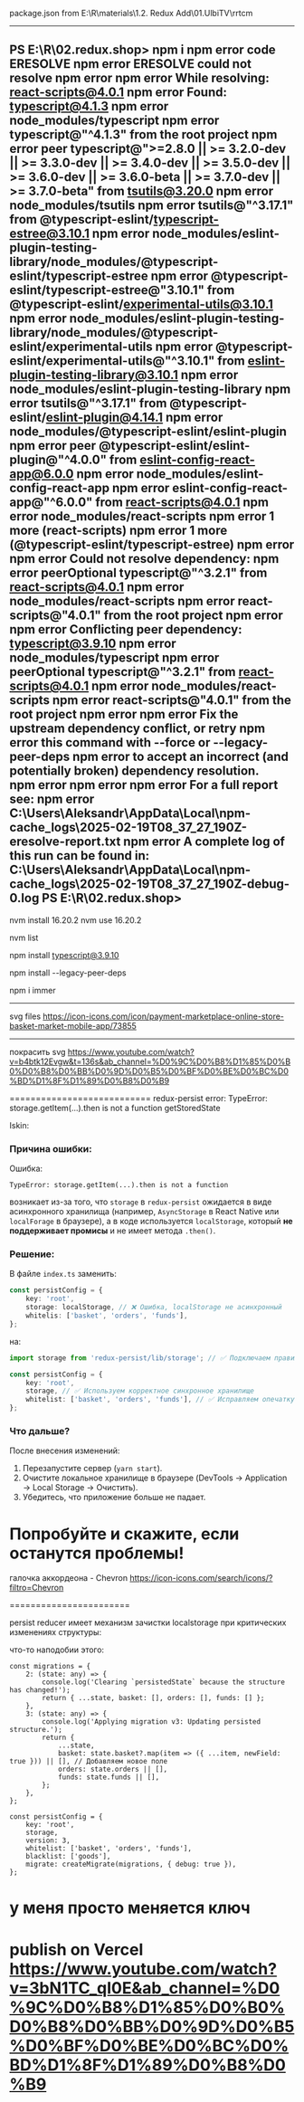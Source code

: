 package.json from E:\R\materials\1.2. Redux Add\01.UlbiTV\rrtcm

--------------
PS E:\R\02.redux.shop> npm i
npm error code ERESOLVE
npm error ERESOLVE could not resolve
npm error
npm error While resolving: react-scripts@4.0.1
npm error Found: typescript@4.1.3
npm error node_modules/typescript
npm error   typescript@"^4.1.3" from the root project
npm error   peer typescript@">=2.8.0 || >= 3.2.0-dev || >= 3.3.0-dev || >= 3.4.0-dev || >= 3.5.0-dev || >= 3.6.0-dev || >= 3.6.0-beta || >= 3.7.0-dev || >= 3.7.0-beta" from tsutils@3.20.0
npm error   node_modules/tsutils
npm error     tsutils@"^3.17.1" from @typescript-eslint/typescript-estree@3.10.1
npm error     node_modules/eslint-plugin-testing-library/node_modules/@typescript-eslint/typescript-estree
npm error       @typescript-eslint/typescript-estree@"3.10.1" from @typescript-eslint/experimental-utils@3.10.1
npm error       node_modules/eslint-plugin-testing-library/node_modules/@typescript-eslint/experimental-utils
npm error         @typescript-eslint/experimental-utils@"^3.10.1" from eslint-plugin-testing-library@3.10.1
npm error         node_modules/eslint-plugin-testing-library
npm error     tsutils@"^3.17.1" from @typescript-eslint/eslint-plugin@4.14.1
npm error     node_modules/@typescript-eslint/eslint-plugin
npm error       peer @typescript-eslint/eslint-plugin@"^4.0.0" from eslint-config-react-app@6.0.0
npm error       node_modules/eslint-config-react-app
npm error         eslint-config-react-app@"^6.0.0" from react-scripts@4.0.1
npm error         node_modules/react-scripts
npm error       1 more (react-scripts)
npm error     1 more (@typescript-eslint/typescript-estree)
npm error
npm error Could not resolve dependency:
npm error peerOptional typescript@"^3.2.1" from react-scripts@4.0.1
npm error node_modules/react-scripts
npm error   react-scripts@"4.0.1" from the root project
npm error
npm error Conflicting peer dependency: typescript@3.9.10
npm error node_modules/typescript
npm error   peerOptional typescript@"^3.2.1" from react-scripts@4.0.1
npm error   node_modules/react-scripts
npm error     react-scripts@"4.0.1" from the root project
npm error
npm error Fix the upstream dependency conflict, or retry
npm error this command with --force or --legacy-peer-deps
npm error to accept an incorrect (and potentially broken) dependency resolution.      
npm error
npm error
npm error For a full report see:
npm error C:\Users\Aleksandr\AppData\Local\npm-cache\_logs\2025-02-19T08_37_27_190Z-eresolve-report.txt
npm error A complete log of this run can be found in: C:\Users\Aleksandr\AppData\Local\npm-cache\_logs\2025-02-19T08_37_27_190Z-debug-0.log
PS E:\R\02.redux.shop>
-------------------

nvm install 16.20.2
nvm use 16.20.2

nvm list

npm install typescript@3.9.10

npm install --legacy-peer-deps

npm i immer

------------------

svg files
https://icon-icons.com/icon/payment-marketplace-online-store-basket-market-mobile-app/73855

--------------------
покрасить svg
https://www.youtube.com/watch?v=b4btk12Evgw&t=136s&ab_channel=%D0%9C%D0%B8%D1%85%D0%B0%D0%B8%D0%BB%D0%9D%D0%B5%D0%BF%D0%BE%D0%BC%D0%BD%D1%8F%D1%89%D0%B8%D0%B9



===========================
redux-persist error: TypeError: storage.getItem(...).then is not a function
getStoredState

Iskin:
### Причина ошибки:
Ошибка:
```
TypeError: storage.getItem(...).then is not a function
```
возникает из-за того, что `storage` в `redux-persist` ожидается в виде асинхронного хранилища (например, `AsyncStorage` в React Native или `localForage` в браузере), а в коде используется `localStorage`, который **не поддерживает промисы** и не имеет метода `.then()`.

### Решение:
В файле `index.ts` заменить:
```ts
const persistConfig = {
    key: 'root',
    storage: localStorage, // ❌ Ошибка, localStorage не асинхронный
    whitelis: ['basket', 'orders', 'funds'],
};
```
на:
```ts
import storage from 'redux-persist/lib/storage'; // ✅ Подключаем правильное хранилище

const persistConfig = {
    key: 'root',
    storage, // ✅ Используем корректное синхронное хранилище
    whitelist: ['basket', 'orders', 'funds'], // ✅ Исправляем опечатку в whitelist
};
```

### Что дальше?
После внесения изменений:
1. Перезапустите сервер (`yarn start`).
2. Очистите локальное хранилище в браузере (DevTools → Application → Local Storage → Очистить).
3. Убедитесь, что приложение больше не падает.

Попробуйте и скажите, если останутся проблемы!
========================

галочка аккордеона - Chevron
https://icon-icons.com/search/icons/?filtro=Chevron

=======================

persist reducer имеет механизм зачистки localstorage при  критических изменениях структуры:

что-то наподобии этого:

```
const migrations = {
    2: (state: any) => {
        console.log('Clearing `persistedState` because the structure has changed!');
        return { ...state, basket: [], orders: [], funds: [] };
    },
    3: (state: any) => {
        console.log('Applying migration v3: Updating persisted structure.');
        return {
            ...state,
            basket: state.basket?.map(item => ({ ...item, newField: true })) || [], // Добавляем новое поле
            orders: state.orders || [],
            funds: state.funds || [],
        };
    },
};

const persistConfig = {
    key: 'root',
    storage,
    version: 3, 
    whitelist: ['basket', 'orders', 'funds'],
    blacklist: ['goods'],
    migrate: createMigrate(migrations, { debug: true }),
};

```

у меня просто меняется ключ
====================================

publish on Vercel
https://www.youtube.com/watch?v=3bN1TC_qI0E&ab_channel=%D0%9C%D0%B8%D1%85%D0%B0%D0%B8%D0%BB%D0%9D%D0%B5%D0%BF%D0%BE%D0%BC%D0%BD%D1%8F%D1%89%D0%B8%D0%B9
====================================